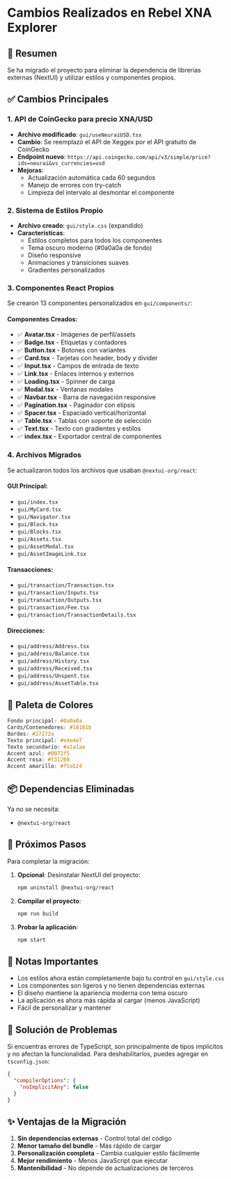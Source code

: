 # Cambios Realizados en Rebel XNA Explorer

## 📝 Resumen
Se ha migrado el proyecto para eliminar la dependencia de librerías externas (NextUI) y utilizar estilos y componentes propios.

## ✅ Cambios Principales

### 1. **API de CoinGecko para precio XNA/USD**
- **Archivo modificado**: `gui/useNeuraiUSD.tsx`
- **Cambio**: Se reemplazó el API de Xeggex por el API gratuito de CoinGecko
- **Endpoint nuevo**: `https://api.coingecko.com/api/v3/simple/price?ids=neurai&vs_currencies=usd`
- **Mejoras**:
  - Actualización automática cada 60 segundos
  - Manejo de errores con try-catch
  - Limpieza del intervalo al desmontar el componente

### 2. **Sistema de Estilos Propio**
- **Archivo creado**: `gui/style.css` (expandido)
- **Características**:
  - Estilos completos para todos los componentes
  - Tema oscuro moderno (#0a0a0a de fondo)
  - Diseño responsive
  - Animaciones y transiciones suaves
  - Gradientes personalizados

### 3. **Componentes React Propios**
Se crearon 13 componentes personalizados en `gui/components/`:

#### Componentes Creados:
- ✅ **Avatar.tsx** - Imágenes de perfil/assets
- ✅ **Badge.tsx** - Etiquetas y contadores
- ✅ **Button.tsx** - Botones con variantes
- ✅ **Card.tsx** - Tarjetas con header, body y divider
- ✅ **Input.tsx** - Campos de entrada de texto
- ✅ **Link.tsx** - Enlaces internos y externos
- ✅ **Loading.tsx** - Spinner de carga
- ✅ **Modal.tsx** - Ventanas modales
- ✅ **Navbar.tsx** - Barra de navegación responsive
- ✅ **Pagination.tsx** - Paginador con elipsis
- ✅ **Spacer.tsx** - Espaciado vertical/horizontal
- ✅ **Table.tsx** - Tablas con soporte de selección
- ✅ **Text.tsx** - Texto con gradientes y estilos
- ✅ **index.tsx** - Exportador central de componentes

### 4. **Archivos Migrados** 
Se actualizaron todos los archivos que usaban `@nextui-org/react`:

#### GUI Principal:
- `gui/index.tsx`
- `gui/MyCard.tsx`
- `gui/Navigator.tsx`
- `gui/Block.tsx`
- `gui/Blocks.tsx`
- `gui/Assets.tsx`
- `gui/AssetModal.tsx`
- `gui/AssetImageLink.tsx`

#### Transacciones:
- `gui/transaction/Transaction.tsx`
- `gui/transaction/Inputs.tsx`
- `gui/transaction/Outputs.tsx`
- `gui/transaction/Fee.tsx`
- `gui/transaction/TransactionDetails.tsx`

#### Direcciones:
- `gui/address/Address.tsx`
- `gui/address/Balance.tsx`
- `gui/address/History.tsx`
- `gui/address/Received.tsx`
- `gui/address/Unspent.tsx`
- `gui/address/AssetTable.tsx`

## 🎨 Paleta de Colores

```css
Fondo principal: #0a0a0a
Cards/Contenedores: #18181b
Bordes: #27272a
Texto principal: #e4e4e7
Texto secundario: #a1a1aa
Accent azul: #0072f5
Accent rosa: #f31260
Accent amarillo: #f5a524
```

## 📦 Dependencias Eliminadas

Ya no se necesita:
- `@nextui-org/react`

## 🚀 Próximos Pasos

Para completar la migración:

1. **Opcional**: Desinstalar NextUI del proyecto:
   ```bash
   npm uninstall @nextui-org/react
   ```

2. **Compilar el proyecto**:
   ```bash
   npm run build
   ```

3. **Probar la aplicación**:
   ```bash
   npm start
   ```

## 📌 Notas Importantes

- Los estilos ahora están completamente bajo tu control en `gui/style.css`
- Los componentes son ligeros y no tienen dependencias externas
- El diseño mantiene la apariencia moderna con tema oscuro
- La aplicación es ahora más rápida al cargar (menos JavaScript)
- Fácil de personalizar y mantener

## 🐛 Solución de Problemas

Si encuentras errores de TypeScript, son principalmente de tipos implícitos y no afectan la funcionalidad. Para deshabilitarlos, puedes agregar en `tsconfig.json`:

```json
{
  "compilerOptions": {
    "noImplicitAny": false
  }
}
```

## ✨ Ventajas de la Migración

1. **Sin dependencias externas** - Control total del código
2. **Menor tamaño del bundle** - Más rápido de cargar
3. **Personalización completa** - Cambia cualquier estilo fácilmente
4. **Mejor rendimiento** - Menos JavaScript que ejecutar
5. **Mantenibilidad** - No depende de actualizaciones de terceros
